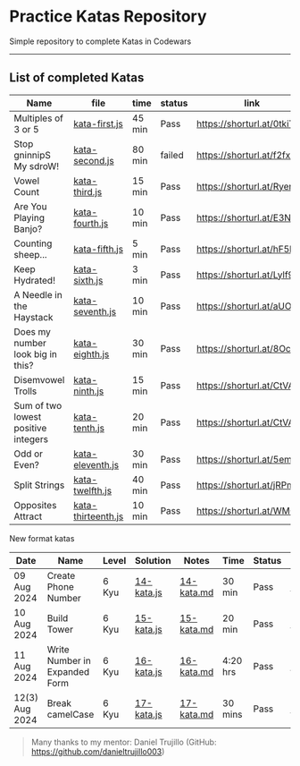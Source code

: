# Practice Katas Repository


Simple repository to complete Katas in Codewars

---

## List of completed Katas

| Name               | file          | time  | status | link                      |
|--------------------|---------------|-------|--------|---------------------------|
|Multiples of 3 or 5 | [kata-first.js](katas/kata-first.js) | 45 min| Pass   | https://shorturl.at/0tkiT |
|Stop gninnipS My sdroW! | [kata-second.js](katas/kata-second.js) | 80 min | failed | https://shorturl.at/f2fx3 |
|Vowel Count | [kata-third.js](katas/kata-third.js) | 15 min | Pass | https://shorturl.at/RyenV |
|Are You Playing Banjo? | [kata-fourth.js](katas/kata-fourth.js) | 10 min | Pass | https://shorturl.at/E3NXY |
|Counting sheep... | [kata-fifth.js](katas/kata-fifth.js) | 5 min | Pass | https://shorturl.at/hF5hY |
|Keep Hydrated! | [kata-sixth.js](katas/kata-sixth.js) | 3 min | Pass | https://shorturl.at/Lylf9 |
|A Needle in the Haystack | [kata-seventh.js](katas/kata-seventh.js) | 10 min  | Pass | https://shorturl.at/aUOmI |
|Does my number look big in this? | [kata-eighth.js](katas/kata-eighth.js) | 30 min  | Pass | https://shorturl.at/8OcxZ |
|Disemvowel Trolls | [kata-ninth.js](katas/kata-ninth.js) | 15 min  | Pass | https://shorturl.at/CtVA5|
|Sum of two lowest positive integers | [kata-tenth.js](katas/kata-tenth.js) | 20 min  | Pass | https://shorturl.at/CtVA5|
|Odd or Even? | [kata-eleventh.js](katas/kata-eleventh.js) | 30 min  | Pass | https://shorturl.at/5emBs|
|Split Strings | [kata-twelfth.js](katas/kata-twelfth.js) | 40 min  | Pass | https://shorturl.at/jRPmE|
|Opposites Attract | [kata-thirteenth.js](katas/kata-thirteenth.js) | 10 min  | Pass | https://shorturl.at/WMQAs|

New format katas

| Date | Name | Level | Solution | Notes | Time | Status | Link |
|--|--|--|--|--|--|--|--|
| 09 Aug 2024 | Create Phone Number | 6 Kyu | [14-kata.js](./katas/14-kata/14-kata.js) | [14-kata.md](./katas/14-kata/14-kata.md) | 30 min | Pass | https://shorturl.at/hYy47 |
| 10 Aug 2024 | Build Tower | 6 Kyu | [15-kata.js](./katas/15-kata/15-kata.js) | [15-kata.md](./katas/15-kata/15-kata.md) | 20 min | Pass | https://shorturl.at/VF19q |
| 11 Aug 2024 | Write Number in Expanded Form | 6 Kyu | [16-kata.js](./katas/16-kata/16-kata.js) | [16-kata.md](./katas/16-kata/16-kata.md) | 4:20 hrs | Pass| https://shorturl.at/IGC0D |
| 12(3) Aug 2024 | Break camelCase | 6 Kyu | [17-kata.js](./katas/17-kata/17-kata.js) | [17-kata.md](./katas/17-kata/17-kata.md) | 30 mins | Pass| https://shorturl.at/Jq4eF |





>Many thanks to my mentor: Daniel Trujillo (GitHub: https://github.com/danieltrujillo003)